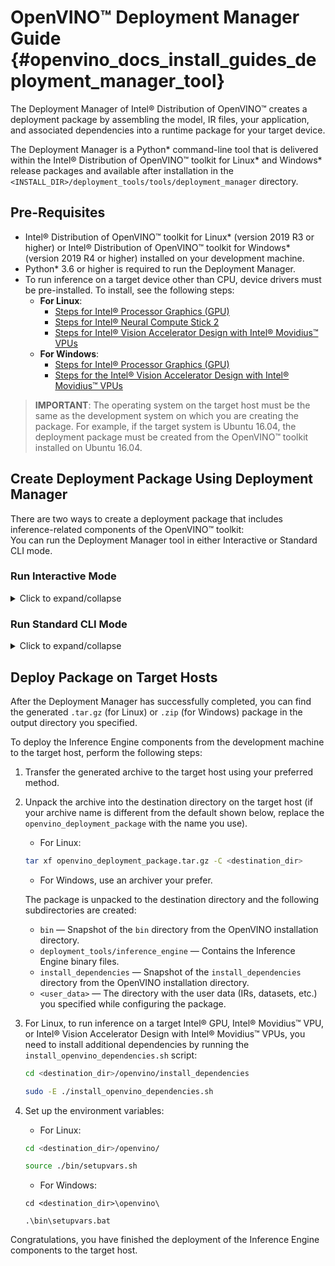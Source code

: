 # OpenVINO™ Deployment Manager Guide {#openvino_docs_install_guides_deployment_manager_tool}

The Deployment Manager of Intel® Distribution of OpenVINO™ creates a deployment package by assembling the model, IR files, your application, and associated dependencies into a runtime package for your target device.

The Deployment Manager is a Python\* command-line tool that is delivered within the Intel® Distribution of OpenVINO™ toolkit for Linux\* and Windows\* release packages and available after installation in the `<INSTALL_DIR>/deployment_tools/tools/deployment_manager` directory.

## Pre-Requisites

* Intel® Distribution of OpenVINO™ toolkit for Linux\* (version 2019 R3 or higher) or Intel® Distribution of OpenVINO™ toolkit for Windows\* (version 2019 R4 or higher) installed on your development machine.
* Python\* 3.6 or higher is required to run the Deployment Manager.
* To run inference on a target device other than CPU, device drivers must be pre-installed. To install, see the following steps:
   * **For Linux**:
     * [Steps for Intel® Processor Graphics (GPU)](https://docs.openvinotoolkit.org/latest/_docs_install_guides_installing_openvino_linux.html#additional-GPU-steps)
     * [Steps for Intel® Neural Compute Stick 2](https://docs.openvinotoolkit.org/latest/_docs_install_guides_installing_openvino_linux.html#additional-NCS-steps)
     * [Steps for Intel® Vision Accelerator Design with Intel® Movidius™ VPUs](https://docs.openvinotoolkit.org/latest/_docs_install_guides_installing_openvino_linux.html#install-VPU)
   * **For Windows**:
     * [Steps for Intel® Processor Graphics (GPU)](https://docs.openvinotoolkit.org/latest/_docs_install_guides_installing_openvino_windows.html#Install-GPU)
     * [Steps for the Intel® Vision Accelerator Design with Intel® Movidius™ VPUs](https://docs.openvinotoolkit.org/latest/_docs_install_guides_installing_openvino_windows.html#hddl-myriad)
     

> **IMPORTANT**: The operating system on the target host must be the same as the development system on which you are creating the package. For example, if the target system is Ubuntu 16.04, the deployment package must be created from the OpenVINO™ toolkit installed on Ubuntu 16.04.     

## Create Deployment Package Using Deployment Manager

There are two ways to create a deployment package that includes inference-related components of the OpenVINO™ toolkit: <br>
You can run the Deployment Manager tool in either Interactive or Standard CLI mode.

### Run Interactive Mode
<details>
  <summary>Click to expand/collapse</summary>
  
Interactive mode provides a user-friendly command-line interface that will guide you through the process with text prompts.

1. To launch the Deployment Manager in the interactive mode, open a new terminal window, go to the Deployment Manager tool directory and run the tool script without parameters:
   ```sh
   <INSTALL_DIR>/deployment_tools/tools/deployment_manager
   ```
   ```sh
   ./deployment_manager.py
   ``` 
2. The target device selection dialog is displayed:
![Deployment Manager selection dialog](../img/selection_dialog.png)
Use the options provided on the screen to complete selection of the target devices and press **Enter** to proceed to the package generation dialog. if you want to interrupt the generation process and exit the program, type **q** and press **Enter**.
3. Once you accept the selection, the package generation dialog is displayed:
![Deployment Manager configuration dialog](../img/configuration_dialog.png)
   1. The target devices you have selected at the previous step appear on the screen. If you want to change the selection, type **b** and press **Enter** to go back to the previous screen. 
   
   2. Use the options provided to configure the generation process, or use the default settings.
   
   3. Once all the parameters are set, type **g** and press **Enter** to generate the package for the selected target devices. If you want to interrupt the generation process and exit the program, type **q** and press **Enter**.

The script successfully completes and the deployment package is generated in the output directory specified. 
</details>

### Run Standard CLI Mode
<details>
  <summary>Click to expand/collapse</summary>

Alternatively, you can run the Deployment Manager tool in the standard CLI mode. In this mode, you specify the target devices and other parameters as command-line arguments of the Deployment Manager Python script. This mode facilitates integrating the tool in an automation pipeline.

To launch the Deployment Manager tool in the standard mode, open a new terminal window, go to the Deployment Manager tool directory and run the tool command with the following syntax:
```sh
./deployment_manager.py <--targets> [--output_dir] [--archive_name] [--user_data]
```

The following options are available:

* `<--targets>` — (Mandatory) List of target devices to run inference. To specify more than one target, separate them with spaces. For example: `--targets cpu gpu vpu`. You can get a list of currently available targets running the tool's help: 
   ```sh
   ./deployment_manager.py -h
   ```
*	`[--output_dir]` — (Optional) Path to the output directory. By default, it set to your home directory.

*	`[--archive_name]` — (Optional) Deployment archive name without extension. By default, it set to `openvino_deployment_package`.

*	`[--user_data]` — (Optional) Path to a directory with user data (IRs, models, datasets, etc.) required for inference. By default, it's set to `None`, which means that the user data are already present on the target host machine.

The script successfully completes and the deployment package is generated in the output directory specified.
</details>

## Deploy Package on Target Hosts

After the Deployment Manager has successfully completed, you can find the generated `.tar.gz` (for Linux) or `.zip` (for Windows) package in the output directory you specified. 

To deploy the Inference Engine components from the development machine to the target host, perform the following steps:

1. Transfer the generated archive to the target host using your preferred method.

2. Unpack the archive into the destination directory on the target host (if your archive name is different from the default shown below, replace the `openvino_deployment_package` with the name you use).
   * For Linux:
   ```sh
   tar xf openvino_deployment_package.tar.gz -C <destination_dir>
   ```
   * For Windows, use an archiver your prefer.  
   
   The package is unpacked to the destination directory and the following subdirectories are created:
      * `bin` — Snapshot of the `bin` directory from the OpenVINO installation directory.
      * `deployment_tools/inference_engine` — Contains the Inference Engine binary files.
      * `install_dependencies` — Snapshot of the `install_dependencies` directory from the OpenVINO installation directory.
      * `<user_data>` — The directory with the user data (IRs, datasets, etc.) you specified while configuring the package.
3. For Linux, to run inference on a target Intel® GPU, Intel® Movidius™ VPU, or Intel® Vision Accelerator Design with Intel® Movidius™ VPUs, you need to install additional dependencies by running the `install_openvino_dependencies.sh` script:
   ```sh
   cd <destination_dir>/openvino/install_dependencies
   ```
   ```sh
   sudo -E ./install_openvino_dependencies.sh
   ```
4. Set up the environment variables:
   * For Linux:
   ```sh
   cd <destination_dir>/openvino/
   ```
   ```sh
   source ./bin/setupvars.sh
   ```
   * For Windows:
   ```
   cd <destination_dir>\openvino\
   ```
   ```
   .\bin\setupvars.bat
   ```

Congratulations, you have finished the deployment of the Inference Engine components to the target host. 